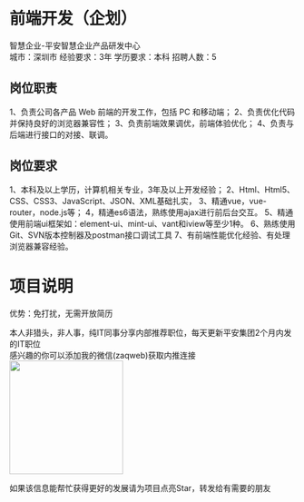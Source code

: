# 前端开发（企划）
智慧企业-平安智慧企业产品研发中心  
城市：深圳市 经验要求：3年 学历要求：本科  招聘人数：5

## 岗位职责
1、负责公司各产品 Web 前端的开发工作，包括 PC 和移动端；
   2、负责优化代码并保持良好的浏览器兼容性；
   3、负责前端效果调优，前端体验优化；
   4、负责与后端进行接口的对接、联调。

## 岗位要求
1、本科及以上学历，计算机相关专业，3年及以上开发经验；
   2、Html、Html5、CSS、CSS3、JavaScript、JSON、XML基础扎实，
   3、精通vue，vue-router，node.js等；
   4，精通es6语法，熟练使用ajax进行前后台交互。
   5、精通使用前端ui框架如：element-ui、mint-ui、vant和iview等至少1种。
   6、熟练使用Git、SVN版本控制器及postman接口调试工具
   7、有前端性能优化经验、有处理浏览器兼容经验。

# 项目说明

优势：免打扰，无需开放简历

本人非猎头，非人事，纯IT同事分享内部推荐职位，每天更新平安集团2个月内发的IT职位  
感兴趣的你可以添加我的微信(zaqweb)获取内推连接  
<img src="https://github.com/zaqweb/PA-IT-JOBS/blob/master/WechatICode.jpeg"  height="200" width="200">

如果该信息能帮忙获得更好的发展请为项目点亮Star，转发给有需要的朋友




